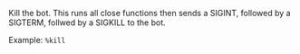 Kill the bot. This runs all close functions then sends a SIGINT, followed by a SIGTERM, follwed by a SIGKILL to the bot.

Example: `%kill`
